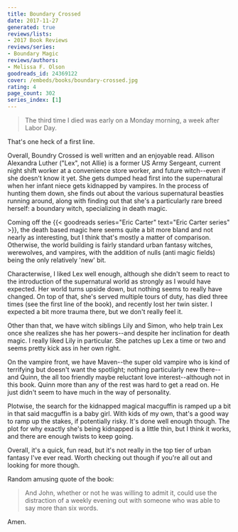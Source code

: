 ```yaml
---
title: Boundary Crossed
date: 2017-11-27
generated: true
reviews/lists:
- 2017 Book Reviews
reviews/series:
- Boundary Magic
reviews/authors:
- Melissa F. Olson
goodreads_id: 24369122
cover: /embeds/books/boundary-crossed.jpg
rating: 4
page_count: 302
series_index: [1]
---
```

> The third time I died was early on a Monday morning, a week after Labor Day.

That's one heck of a first line.  

<!--more-->

Overall, Boundry Crossed is well written and an enjoyable read. Allison Alexandra Luther ("Lex", not Allie) is a former US Army Sergeant, current night shift worker at a convenience store worker, and future witch--even if she doesn't know it yet. She gets dumped head first into the supernatural when her infant niece gets kidnapped by vampires. In the process of hunting them down, she finds out about the various supernatural beasties running around, along with finding out that she's a particularly rare breed herself: a boundary witch, specializing in death magic.  

Coming off the {{< goodreads series="Eric Carter" text="Eric Carter series" >}}, the death based magic here seems quite a bit more bland and not nearly as interesting, but I think that's mostly a matter of comparison. Otherwise, the world building is fairly standard urban fantasy witches, werewolves, and vampires, with the addition of nulls (anti magic fields) being the only relatively 'new' bit.  

Characterwise, I liked Lex well enough, although she didn't seem to react to the introduction of the supernatural world as strongly as I would have expected. Her world turns upside down, but nothing seems to really have changed. On top of that, she's served multiple tours of duty, has died three times (see the first line of the book), and recently lost her twin sister. I expected a bit more trauma there, but we don't really feel it.  

Other than that, we have witch siblings Lily and Simon, who help train Lex once she realizes she has her powers--and despite her inclination for death magic. I really liked Lily in particular. She patches up Lex a time or two and seems pretty kick ass in her own right.  

On the vampire front, we have Maven--the super old vampire who is kind of terrifying but doesn't want the spotlight; nothing particularly new there--and Quinn, the all too friendly maybe reluctant love interest--although not in this book. Quinn more than any of the rest was hard to get a read on. He just didn't seem to have much in the way of personality.  

Plotwise, the search for the kidnapped magical macguffin is ramped up a bit in that said macguffin is a baby girl. With kids of my own, that's a good way to ramp up the stakes, if potentially risky. It's done well enough though. The plot for why exactly she's being kidnapped is a little thin, but I think it works, and there are enough twists to keep going.  

Overall, it's a quick, fun read, but it's not really in the top tier of urban fantasy I've ever read. Worth checking out though if you're all out and looking for more though.  

Random amusing quote of the book:  

> And John, whether or not he was willing to admit it, could use the distraction of a weekly evening out with someone who was able to say more than six words.

Amen.